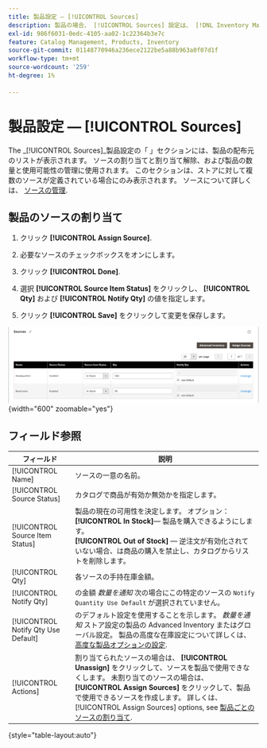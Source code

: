 ```yaml
---
title: 製品設定 — [!UICONTROL Sources]
description: 製品の場合、 [!UICONTROL Sources] 設定は、 [!DNL Inventory Management] 製品の配布元。
exl-id: 986f6031-0edc-4105-aa02-1c22364b3e7c
feature: Catalog Management, Products, Inventory
source-git-commit: 01148770946a236ece2122be5a88b963a0f07d1f
workflow-type: tm+mt
source-wordcount: '259'
ht-degree: 1%

---
```


# 製品設定 — [!UICONTROL Sources]

The _[!UICONTROL Sources]_製品設定の「 」セクションには、製品の配布元のリストが表示されます。 ソースの割り当てと割り当て解除、および製品の数量と使用可能性の管理に使用されます。 このセクションは、ストアに対して複数のソースが定義されている場合にのみ表示されます。 ソースについて詳しくは、 [ソースの管理](../inventory-management/sources-manage.md).

## 製品のソースの割り当て

1. クリック **[!UICONTROL Assign Source]**.

1. 必要なソースのチェックボックスをオンにします。

1. クリック **[!UICONTROL Done]**.

1. 選択 **[!UICONTROL Source Item Status]** をクリックし、 **[!UICONTROL Qty]** および **[!UICONTROL Notify Qty]** の値を指定します。

1. クリック **[!UICONTROL Save]** をクリックして変更を保存します。

![ソース表示](./assets/catalog-sources-list.png){width="600" zoomable="yes"}

## フィールド参照

| フィールド | 説明 |
|--- |--- |
| [!UICONTROL Name] | ソースの一意の名前。 |
| [!UICONTROL Source Status] | カタログで商品が有効か無効かを指定します。 |
| [!UICONTROL Source Item Status] | 製品の現在の可用性を決定します。 オプション：<br />**[!UICONTROL In Stock]**— 製品を購入できるようにします。<br />**[!UICONTROL Out of Stock]**  — 逆注文が有効化されていない場合、は商品の購入を禁止し、カタログからリストを削除します。 |
| [!UICONTROL Qty] | 各ソースの手持在庫金額。 |
| [!UICONTROL Notify Qty] | の金額 _数量を通知_ 次の場合にこの特定のソースの `Notify Quantity Use Default` が選択されていません。 |
| [!UICONTROL Notify Qty Use Default] | のデフォルト設定を使用することを示します。 _数量を通知_ ストア設定の製品の Advanced Inventory またはグローバル設定。 製品の高度な在庫設定について詳しくは、 [高度な製品オプションの設定](../inventory-management/product-options.md). |
| [!UICONTROL Actions] | 割り当てられたソースの場合は、 **[!UICONTROL Unassign]** をクリックして、ソースを製品で使用できなくします。 未割り当てのソースの場合は、 **[!UICONTROL Assign Sources]** をクリックして、製品で使用できるソースを作成します。 詳しくは、 [!UICONTROL Assign Sources] options, see [製品ごとのソースの割り当て](../inventory-management/sources-assign-per-product.md). |

{style="table-layout:auto"}
